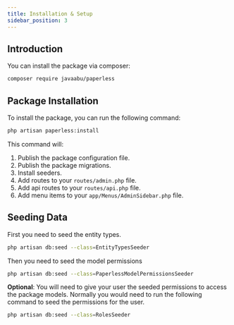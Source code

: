 ```yaml
---
title: Installation & Setup
sidebar_position: 3
---
```


## Introduction

You can install the package via composer:

```bash
composer require javaabu/paperless
```

## Package Installation
To install the package, you can run the following command:

```bash
php artisan paperless:install
```

This command will:
1. Publish the package configuration file.
2. Publish the package migrations.
3. Install seeders.
4. Add routes to your `routes/admin.php` file.
5. Add api routes to your `routes/api.php` file.
6. Add menu items to your `app/Menus/AdminSidebar.php` file.

## Seeding Data
First you need to seed the entity types.
```bash
php artisan db:seed --class=EntityTypesSeeder
```

Then you need to seed the model permissions
```bash
php artisan db:seed --class=PaperlessModelPermissionsSeeder
```


**Optional**: You will need to give your user the seeded permissions to access the package models. Normally you would need to run the following command to seed the permissions for the user.
```bash
php artisan db:seed --class=RolesSeeder
```


